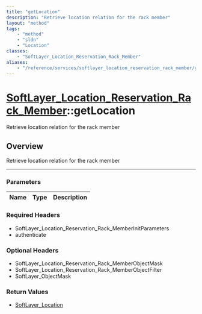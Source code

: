 ```yaml
---
title: "getLocation"
description: "Retrieve location relation for the rack member"
layout: "method"
tags:
    - "method"
    - "sldn"
    - "Location"
classes:
    - "SoftLayer_Location_Reservation_Rack_Member"
aliases:
    - "/reference/services/softlayer_location_reservation_rack_member/getLocation"
---
```

# [SoftLayer_Location_Reservation_Rack_Member](/reference/services/SoftLayer_Location_Reservation_Rack_Member)::getLocation


Retrieve location relation for the rack member


## Overview 
Retrieve location relation for the rack member

-----

### Parameters 
|Name | Type | Description |
| --- | --- | --- |


### Required Headers
* SoftLayer_Location_Reservation_Rack_MemberInitParameters
* authenticate


### Optional Headers
* SoftLayer_Location_Reservation_Rack_MemberObjectMask
* SoftLayer_Location_Reservation_Rack_MemberObjectFilter
* SoftLayer_ObjectMask

### Return Values
* <a href='/reference/datatypes/SoftLayer_Location'>SoftLayer_Location </a>




